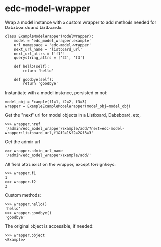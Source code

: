 # edc-model-wrapper

Wrap a model instance with a custom wrapper to add methods needed for Dabsboards and Listboards.

    class ExampleModelWrapper(ModelWrapper):
        model = 'edc_model_wrapper.example'
        url_namespace = 'edc-model-wrapper'
        next_url_name = 'listboard_url'
        next_url_attrs = ['f1']
        querystring_attrs = ['f2', 'f3']
    
        def hello(self):
            return 'hello'
        
        def goodbye(self):
            return 'goodbye'

Instantiate with a model instance, persisted or not:

    model_obj = Example(f1=1, f2=2, f3=3) 
    wrapper = ExampleExampleModelWrapper(model_obj=model_obj)
    
Get the "next" url for model objects in a Listboard, Dabsboard, etc,

    >>> wrapper.href
    '/admin/edc_model_wrapper/example/add/?next=edc-model-wrapper:listboard_url,f1&f1=1&f2=2&f3=3'

Get the admin url

    >>> wrapper.admin_url_name
    '/admin/edc_model_wrapper/example/add/'
    

All field attrs exist on the wrapper, except foreignkeys:

    >>> wrapper.f1
    1
    >>> wrapper.f2
    2
    
    
Custom methods:

    >>> wrapper.hello()
    'hello'
    >>> wrapper.goodbye()
    'goodbye'


The original object is accessible, if needed:

    >>> wrapper.object
    <Example>
    
 


    
    